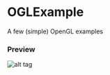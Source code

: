 # OGLExample
A few (simple) OpenGL examples

### Preview

![alt tag](http://desantis.fr/github/OGLExample_preview.png)
